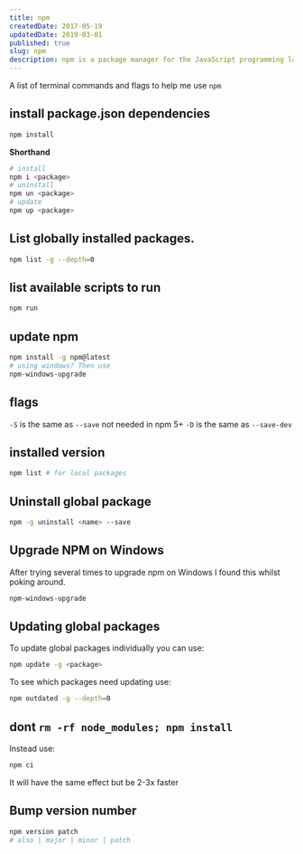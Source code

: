 ```yaml
---
title: npm
createdDate: 2017-05-19
updatedDate: 2019-03-01
published: true
slug: npm
description: npm is a package manager for the JavaScript programming language.
---
```


A list of terminal commands and flags to help me use `npm`

## install package.json dependencies

```bash
npm install
```

**Shorthand**

```bash
# install
npm i <package>
# uninstall
npm un <package>
# update
npm up <package>
```

## List globally installed packages.

```bash
npm list -g --depth=0
```

## list available scripts to run

```bash
npm run
```

## update npm

```bash
npm install -g npm@latest
# using windows? Then use
npm-windows-upgrade
```

## flags

`-S` is the same as `--save` not needed in npm 5+ `-D` is the same as
`--save-dev`

## installed version

```bash
npm list # for local packages
```

## Uninstall global package

```bash
npm -g uninstall <name> --save
```

## Upgrade NPM on Windows

After trying several times to upgrade npm on Windows I found this
whilst poking around.

```bash
npm-windows-upgrade
```

## Updating global packages

To update global packages individually you can use:

```bash
npm update -g <package>
```

To see which packages need updating use:

```bash
npm outdated -g --depth=0
```

## dont `rm -rf node_modules; npm install`

Instead use:

```bash
npm ci
```

It will have the same effect but be 2-3x faster

## Bump version number

```bash
npm version patch
# also | major | minor | patch
```
